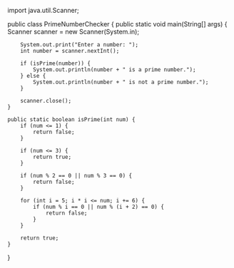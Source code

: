 import java.util.Scanner;

public class PrimeNumberChecker {
    public static void main(String[] args) {
        Scanner scanner = new Scanner(System.in);
        
        System.out.print("Enter a number: ");
        int number = scanner.nextInt();
        
        if (isPrime(number)) {
            System.out.println(number + " is a prime number.");
        } else {
            System.out.println(number + " is not a prime number.");
        }
        
        scanner.close();
    }
    
    public static boolean isPrime(int num) {
        if (num <= 1) {
            return false;
        }
        
        if (num <= 3) {
            return true;
        }
        
        if (num % 2 == 0 || num % 3 == 0) {
            return false;
        }
        
        for (int i = 5; i * i <= num; i += 6) {
            if (num % i == 0 || num % (i + 2) == 0) {
                return false;
            }
        }
        
        return true;
    }
}
